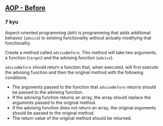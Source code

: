 <h2><a href=https://www.codewars.com/kata/56948e24b510d4e1d3000022/train/javascript target="_blank">AOP - Before</a></h2><h3>7 kyu</h3><p>Aspect-oriented programming (<code>AOP</code>) is programming that adds additional behavior (<code>advice</code>) to existing functionality without actually modifying that functionality.</p><p>Create a method called <code>adviseBefore</code>.  This method will take two arguments, a function (<code>target</code>) and the advising function (<code>advice</code>).</p><p><code>adviseBefore</code> should return a function that, when executed, will first execute the advising function and then the original method with the following conditions:</p><ul><li>The arguments passed to the function that <code>adviseBefore</code> returns should be passed to the advising function.</li><li>If the advising function returns an array, the array should replace the arguments passed to the original method.</li><li>If the advising function does not return an array, the original arguments should be passed to the original method.</li><li>The return value of the original method should be returned.</li></ul>